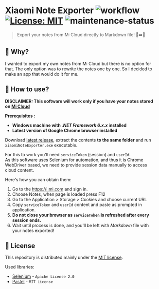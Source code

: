 Xiaomi Note Exporter
![workflow](https://github.com/nogiszd/xiaomi-note-exporter/actions/workflows/build.yml/badge.svg) [![License: MIT](https://img.shields.io/badge/License-MIT-yellow.svg)](https://opensource.org/licenses/MIT) ![maintenance-status](https://img.shields.io/badge/maintenance-actively--developed-brightgreen.svg)
=================================

> Export your notes from Mi Cloud directly to Markdown file! 📝➡️🧾

🤔 Why?
------------
I wanted to export my own notes from Mi Cloud but there is no option for that. The only option was to rewrite the notes one by one. So I decided to make an app that would do it for me.

💁 How to use?
--------------------
**DISCLAIMER: This software will work only if you have your notes stored on [Mi Cloud](https://i.mi.com/)**

**Prerequisites :**
 - **Windows machine with _.NET Framework 6.x.x_ installed**
 - **Latest version of Google Chrome browser installed**

Download [latest release](https://github.com/nogiszd/xiaomi-note-exporter/releases/latest), extract the contents **to the same folder** and run `xiaomiNoteExporter.exe` executable.

For this to work you'll need `serviceToken` (session) and `userId`.  
As this software uses Selenium for automation, and thus it is Chrome WebDriver based, we need to provide session data manually to access cloud content. 

Here's how you can obtain them:

 1. Go to the https://i.mi.com and sign in.
 2. Choose Notes, when page is loaded press F12
 3. Go to the Application > Storage > Cookies and choose current URL
 4. Copy `serviceToken` and `userId` content and paste as prompted in application.
 5. **Do not close your browser as `serviceToken` is refreshed after every session ends.**
 6. Wait until process is done, and you'll be left with _Markdown_ file with your notes exported!

📜 License
---------------
This repository is distributed mainly under the [MIT license](https://github.com/nogiszd/xiaomi-note-exporter/blob/master/LICENSE.txt). 

Used libraries:

 - [Selenium](https://www.selenium.dev/) - `Apache License 2.0`
 - [Pastel](https://github.com/silkfire/Pastel) - `MIT License`
